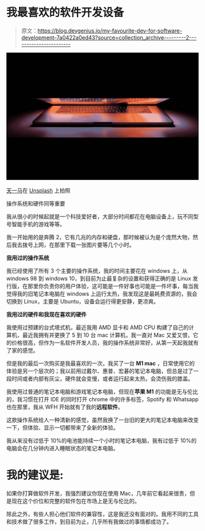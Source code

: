 # 我最喜欢的软件开发设备

> 原文：<https://blog.devgenius.io/my-favourite-dev-for-software-development-7a0422a0ed43?source=collection_archive---------2----------------------->

![](img/946aaa572e2c31b71e482f8699754307.png)

[天一马](https://unsplash.com/@tma?utm_source=medium&utm_medium=referral)在 [Unsplash](https://unsplash.com?utm_source=medium&utm_medium=referral) 上拍照

操作系统和硬件同等重要

我从很小的时候起就是一个科技爱好者，大部分时间都花在电脑设备上，玩不同型号智能手机的游戏等等。

我一开始用的是奔腾 2，它有几兆的内存和硬盘，那时候被认为是个庞然大物，然后我去拨号上网，在那里下载一张图片要等几个小时。

**我用过的操作系统**

我已经使用了所有 3 个主要的操作系统，我的时间主要花在 windows 上，从 windows 98 到 windows 10，到目前为止最复杂的设置和获得正确的是 Linux 发行版，在那里你负责你的用户体验，这可能是一件好事也可能是一件坏事，每当我觉得我的旧笔记本电脑在 windows 上运行太热，我发现这是最耗费资源的，我会切换到 Linux，主要是 Ubuntu，设备会运行得更安静，更凉爽。

**我用过的硬件和我现在喜欢的硬件**

我使用过预建的台式塔式机，最近我用 AMD 显卡和 AMD CPU 构建了自己的计算机，最近我拥有并更换了 5 到 10 台 mac 计算机，我一直对 Mac 又爱又恨，它的价格很高，但作为一名软件开发人员，我的操作系统非常好，从第一天起我就有了家的感觉。

但是我的最后一次购买是我最喜欢的一次，我买了一台 **M1 mac** ，日常使用它的体验是另一个层次的；我以前用过戴尔、惠普、宏碁的笔记本电脑，但总是过了一段时间或者内部有灰尘，硬件就会变慢，或者运行起来太热，会烫伤我的膝盖。

我使用过普通的笔记本电脑和游戏笔记本电脑，但现在**苹果 M1** 的功能是无与伦比的，我习惯在打开 IDE 的同时打开 chrome 中的许多标签，Spotify 和 Whatsapp 也在那里，我从 WFH 开始就有了我的**远程软件**。

这款操作系统给人一种清新的感觉，虽然我换了一台旧的更大的笔记本电脑来改变一下，但体验、显示一切都带来了全新的体验。

我从来没有过低于 10%的电池能持续一个小时的笔记本电脑，我有过低于 10%的电脑会在几分钟内进入睡眠状态的笔记本电脑。

# 我的建议是:

如果你打算做软件开发，我强烈建议你现在使用 Mac，几年前它看起来很贵，但是现在这个价位和完整的软件包在市场上是无与伦比的。

除此之外，有些人担心他们软件的兼容性，这是我还没有面对的。我用不同的工具和技术做了很多工作，到目前为止，几乎所有我做过的事情都成功了。
